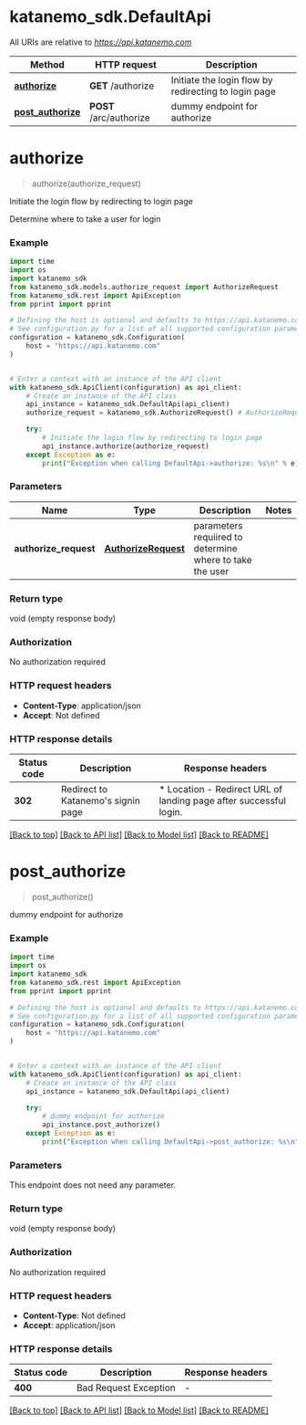 # katanemo_sdk.DefaultApi

All URIs are relative to *https://api.katanemo.com*

Method | HTTP request | Description
------------- | ------------- | -------------
[**authorize**](DefaultApi.md#authorize) | **GET** /authorize | Initiate the login flow by redirecting to login page
[**post_authorize**](DefaultApi.md#post_authorize) | **POST** /arc/authorize | dummy endpoint for authorize


# **authorize**
> authorize(authorize_request)

Initiate the login flow by redirecting to login page

Determine where to take a user for login

### Example

```python
import time
import os
import katanemo_sdk
from katanemo_sdk.models.authorize_request import AuthorizeRequest
from katanemo_sdk.rest import ApiException
from pprint import pprint

# Defining the host is optional and defaults to https://api.katanemo.com
# See configuration.py for a list of all supported configuration parameters.
configuration = katanemo_sdk.Configuration(
    host = "https://api.katanemo.com"
)


# Enter a context with an instance of the API client
with katanemo_sdk.ApiClient(configuration) as api_client:
    # Create an instance of the API class
    api_instance = katanemo_sdk.DefaultApi(api_client)
    authorize_request = katanemo_sdk.AuthorizeRequest() # AuthorizeRequest | parameters requiired to determine where to take the user

    try:
        # Initiate the login flow by redirecting to login page
        api_instance.authorize(authorize_request)
    except Exception as e:
        print("Exception when calling DefaultApi->authorize: %s\n" % e)
```


### Parameters

Name | Type | Description  | Notes
------------- | ------------- | ------------- | -------------
 **authorize_request** | [**AuthorizeRequest**](AuthorizeRequest.md)| parameters requiired to determine where to take the user | 

### Return type

void (empty response body)

### Authorization

No authorization required

### HTTP request headers

 - **Content-Type**: application/json
 - **Accept**: Not defined

### HTTP response details
| Status code | Description | Response headers |
|-------------|-------------|------------------|
**302** | Redirect to Katanemo&#39;s signin page |  * Location - Redirect URL of landing page after successful login. <br>  |

[[Back to top]](#) [[Back to API list]](../README.md#documentation-for-api-endpoints) [[Back to Model list]](../README.md#documentation-for-models) [[Back to README]](../README.md)

# **post_authorize**
> post_authorize()

dummy endpoint for authorize

### Example

```python
import time
import os
import katanemo_sdk
from katanemo_sdk.rest import ApiException
from pprint import pprint

# Defining the host is optional and defaults to https://api.katanemo.com
# See configuration.py for a list of all supported configuration parameters.
configuration = katanemo_sdk.Configuration(
    host = "https://api.katanemo.com"
)


# Enter a context with an instance of the API client
with katanemo_sdk.ApiClient(configuration) as api_client:
    # Create an instance of the API class
    api_instance = katanemo_sdk.DefaultApi(api_client)

    try:
        # dummy endpoint for authorize
        api_instance.post_authorize()
    except Exception as e:
        print("Exception when calling DefaultApi->post_authorize: %s\n" % e)
```


### Parameters
This endpoint does not need any parameter.

### Return type

void (empty response body)

### Authorization

No authorization required

### HTTP request headers

 - **Content-Type**: Not defined
 - **Accept**: application/json

### HTTP response details
| Status code | Description | Response headers |
|-------------|-------------|------------------|
**400** | Bad Request Exception |  -  |

[[Back to top]](#) [[Back to API list]](../README.md#documentation-for-api-endpoints) [[Back to Model list]](../README.md#documentation-for-models) [[Back to README]](../README.md)


